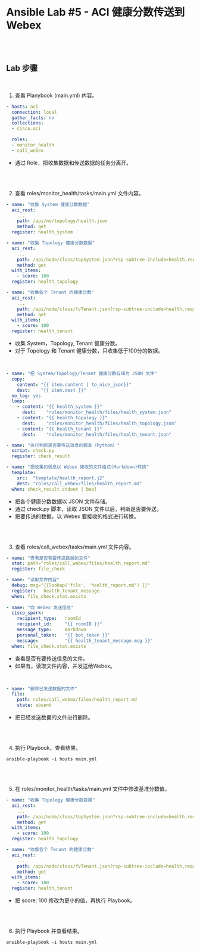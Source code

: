 # Ansible Lab #5 - ACI 健康分数传送到 Webex 

<br><br>

## Lab 步骤 

<br>

1. 查看 Planybook (main.yml) 内容。

```yaml
- hosts: aci
  connection: local
  gather_facts: no
  collections:
  - cisco.aci

  roles:
  - monitor_health
  - call_webex
```
- 通过 Role，把收集数据和传送数据的任务分离开。

<br><br>

2. 查看 roles/monitor_health/tasks/main.yml 文件内容。

```yaml
- name: "收集 System 健康分数数据"
  aci_rest:
    ...
    path: /api/mo/topology/health.json
    method: get
  register: health_system

- name: "收集 Topology 健康分数数据"
  aci_rest:
    ...
    path: /api/node/class/topSystem.json?rsp-subtree-include=health,required&rsp-subtree-filter=le(healthInst.cur,"{{ item.score }}")
    method: get
  with_items: 
    - score: 100
  register: health_topology

- name: "收集各个 Tenant 的健康分数"
  aci_rest:
    ...
    path: /api/node/class/fvTenant.json?rsp-subtree-include=health,required&rsp-subtree-filter=le(healthInst.cur,"{{ item.score }}")
    method: get
  with_items: 
    - score: 100
  register: health_tenant
```
- 收集 System，Topology, Tenant 健康分数。
- 对于 Topology 和 Tenant 健康分数，只收集低于100分的数据。 

<br>

```yaml
- name: "把 System/Topology/Tenant 健康分数存储为 JSON 文件"
  copy:
    content: "{{ item.content | to_nice_json}}"
    dest:    "{{ item.dest }}"
  no_log: yes
  loop:
    - content: "{{ health_system }}"
      dest:    "roles/monitor_health/files/health_system.json"
    - content: "{{ health_topology }}"
      dest:    "roles/monitor_health/files/health_topology.json"
    - content: "{{ health_tenant }}"
      dest:    "roles/monitor_health/files/health_tenant.json"

- name: "执行判断是否要传送消息的脚本（Python）"
  script: check.py
  register: check_result

- name: "把收集的信息以 Webex 接收的文件格式(Markdown)转换"
  template: 
    src:  "template/health_report.j2"
    dest: "roles/call_webex/files/health_report.md"
  when: check_result.stdout | bool
```
- 把各个健康分数数据以 JSON 文件存储。
- 通过 check.py 脚本，读取 JSON 文件以后，判断是否要传送。 
- 把要传送的数据，以 Webex 要接收的格式进行转换。

<br><br>

3. 查看 roles/call_webex/tasks/main.yml 文件内容。
```yaml
- name: "查看是否有要传送数据的文件"
  stat: path="roles/call_webex/files/health_report.md"
  register: file_check

- name: "读取文件内容"
  debug: msg="{{lookup('file', 'health_report.md') }}"
  register:   health_tenant_message
  when: file_check.stat.exists
  
- name: "向 Webex 发送信息" 
  cisco_spark:
    recipient_type:   roomId
    recipient_id:     "{{ roomID }}"
    message_type:     markdown
    personal_token:   "{{ bot_token }}"
    message:          "{{ health_tenant_message.msg }}"
  when: file_check.stat.exists
```
- 查看是否有要传送信息的文件。
- 如果有，读取文件内容，并发送给Webex。

<br>

```yaml
- name: "删除已发送数据的文件"
  file:
    path: roles/call_webex/files/health_report.md
    state: absent
```
- 把已经发送数据的文件进行删除。

<br><br>

4. 执行 Playbook，查看结果。
```
ansible-playbook -i hosts main.yml
```

<br><br>

5. 在 roles/monitor_health/tasks/main.yml 文件中修改基准分数值。
```yaml
- name: "收集 Topology 健康分数数据"
  aci_rest:
    ...
    path: /api/node/class/topSystem.json?rsp-subtree-include=health,required&rsp-subtree-filter=le(healthInst.cur,"{{ item.score }}")
    method: get
  with_items: 
    - score: 100
  register: health_topology

- name: "收集各个 Tenant 的健康分数"
  aci_rest:
    ...
    path: /api/node/class/fvTenant.json?rsp-subtree-include=health,required&rsp-subtree-filter=le(healthInst.cur,"{{ item.score }}")
    method: get
  with_items: 
    - score: 100
  register: health_tenant
```
- 把 score: 100 修改为更小的值，再执行 Playbook。 

<br><br>

6. 执行 Playbook 并查看结果。
```
ansible-playbook -i hosts main.yml
```
